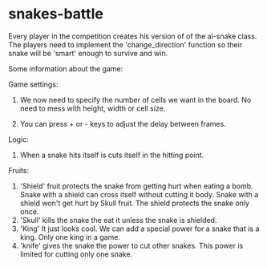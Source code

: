 # snakes-battle

Every player in the competition creates his version of of the ai-snake class.
The players need to implement the 'change_direction' function so their snake will be 'smart' enough to survive and win.

Some information about the game:

Game settings: 
1. We now need to specify the number of cells we want in the board. No need to mess with height, width or cell size.

2. You can press + or - keys to adjust the delay between frames.


Logic:
1. When a snake hits itself is cuts itself in the hitting point.

Fruits:
1. 'Shield' fruit protects the snake from getting hurt when eating a bomb. Snake with a shield can cross itself without cutting it body. Snake with a shield won't get hurt by Skull fruit. The shield protects the snake only once. 
2. 'Skull' kills the snake the eat it unless the snake is shielded.
3. 'King' It just looks cool. We can add a special power for a snake that is a king. Only one king in a game.
4. 'knife' gives the snake the power to cut other snakes. This power is limited for cutting only one snake.




